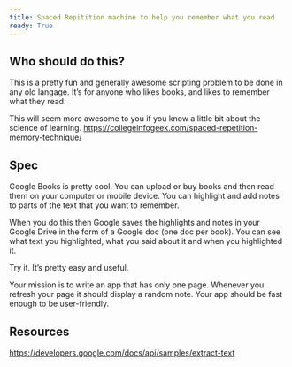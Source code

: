 ```yaml
---
title: Spaced Repitition machine to help you remember what you read
ready: True
---
```


## Who should do this?

This is a pretty fun and generally awesome scripting problem to be done in any old langage. It’s for anyone who likes books, and likes to remember what they read.

This will seem more awesome to you if you know a little bit about the science of learning.
https://collegeinfogeek.com/spaced-repetition-memory-technique/

## Spec

Google Books is pretty cool. You can upload or buy books and then read them on your computer or mobile device. You can highlight and add notes to parts of the text that you want to remember.

When you do this then Google saves the highlights and notes in your Google Drive in the form of a Google doc (one doc per book). You can see what text you highlighted, what you said about it and when you highlighted it.

Try it. It’s pretty easy and useful.

Your mission is to write an app that has only one page. Whenever you refresh your page it should display a random note. Your app should be fast enough to be user-friendly.

## Resources

https://developers.google.com/docs/api/samples/extract-text

